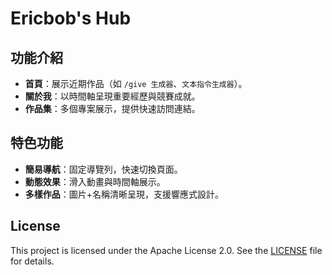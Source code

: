 # **Ericbob's Hub**

## **功能介紹**
- **首頁**：展示近期作品（如 `/give 生成器`、`文本指令生成器`）。
- **關於我**：以時間軸呈現重要經歷與競賽成就。
- **作品集**：多個專案展示，提供快速訪問連結。

## **特色功能**
- **簡易導航**：固定導覽列，快速切換頁面。
- **動態效果**：滑入動畫與時間軸展示。
- **多樣作品**：圖片+名稱清晰呈現，支援響應式設計。

## License
This project is licensed under the Apache License 2.0. See the [LICENSE](./LICENSE) file for details.
